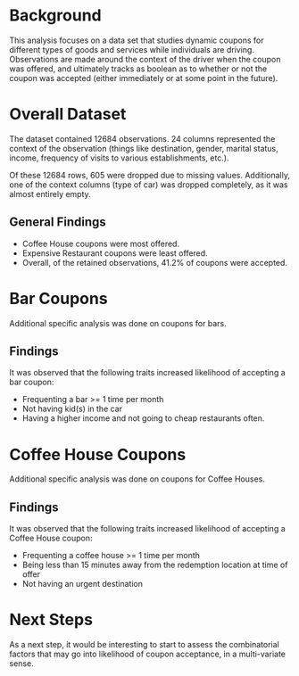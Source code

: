 # Background
This analysis focuses on a data set that studies dynamic coupons for different types of goods and services while individuals are driving. Observations are made around the context of the driver when the coupon was offered, and ultimately tracks as boolean as to whether or not the coupon was accepted (either immediately or at some point in the future).

# Overall Dataset
The dataset contained 12684 observations. 24 columns represented the context of the observation (things like destination, gender, marital status, income, frequency of visits to various establishments, etc.).

Of these 12684 rows, 605 were dropped due to missing values. Additionally, one of the context columns (type of car) was dropped completely, as it was almost entirely empty.

## General Findings
* Coffee House coupons were most offered.
* Expensive Restaurant coupons were least offered.
* Overall, of the retained observations, 41.2% of coupons were accepted.

# Bar Coupons
Additional specific analysis was done on coupons for bars.

## Findings
It was observed that the following traits increased likelihood of accepting a bar coupon:
* Frequenting a bar >= 1 time per month
* Not having kid(s) in the car
* Having a higher income and not going to cheap restaurants often.

# Coffee House Coupons
Additional specific analysis was done on coupons for Coffee Houses.

## Findings
It was observed that the following traits increased likelihood of accepting a Coffee House coupon:
* Frequenting a coffee house >= 1 time per month
* Being less than 15 minutes away from the redemption location at time of offer
* Not having an urgent destination

# Next Steps
As a next step, it would be interesting to start to assess the combinatorial factors that may go into likelihood of coupon acceptance, in a multi-variate sense. 